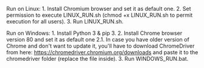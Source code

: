 Run on Linux:
    1. Install Chromium browser and set it as default one.
    2. Set permission to execute LINUX_RUN.sh (chmod +x LINUX_RUN.sh to permit execution for all users).
    3. Run LINUX_RUN.sh.

Run on Windows:
    1. Install Python 3 & pip 3.
    2. Install Chrome browser version 80 and set it as default one
        2.1. In case you have older version of Chrome and don't want to update it, you'll have to download ChromeDriver from here: https://chromedriver.chromium.org/downloads and paste it to the chromedriver folder (replace the file inside).
    3. Run WINDOWS_RUN.bat.
